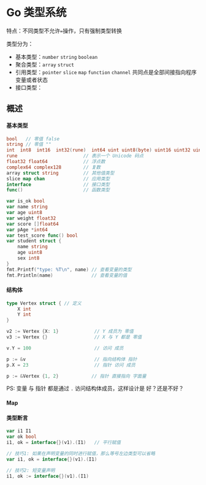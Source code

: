 # Go 类型系统

特点：不同类型不允许`=`操作，只有强制类型转换

类型分为：

- 基本类型：`number` `string` `boolean`
- 聚合类型：`array` `struct`
- 引用类型：`pointer` `slice` `map` `function` `channel` 共同点是全部间接指向程序变量或者状态
- 接口类型：

## 概述

#### 基本类型

```go
bool   // 零值 false
string // 零值 ""
int  int8  int16  int32(rune)  int64 uint uint8(byte) uint16 uint32 uint64 uintptr // 零值 0
rune                        // 表示一个 Unicode 码点
float32 float64             // 浮点数
complex64 complex128        // 复数
array struct string         // 其他值类型
slice map chan              // 应用类型
interface                   // 接口类型
func()                      // 函数类型
```

```go
var is_ok bool
var name string
var age uint8
var weight float32
var score []float64
var pAge *int64
var test_score func() bool
var student struct {
    name string
    age uint8
    sex int8
}
fmt.Printf("type: %T\n", name) // 查看变量的类型
fmt.Println(name)              // 查看变量的值
```

#### 结构体

```go
type Vertex struct { // 定义
    X int
    Y int
}

v2 := Vertex {X: 1}             // Y 成员为 零值
v3 := Vertex {}                 // X 与 Y 都是 零值

v.Y = 100                       // 访问 成员

p := &v                         // 指向结构体 指针
p.X = 23                        // 指针 访问 成员

p := &Vertex {1, 2}            // 指针 直接指向 字面量
```

PS: 变量 与 指针 都是通过 `.` 访问结构体成员，这样设计是 好？还是不好？

#### Map

#### 类型断言

```go
var i1 I1
var ok bool
i1, ok = interface{}(v1).(I1)   // 平行赋值

// 技巧1: 如果在声明变量的同时进行赋值，那么等号左边类型可以省略
var i1, ok = interface{}(v1).(I1)

// 技巧2: 短变量声明
i1, ok := interface{}(v1).(I1)
```
